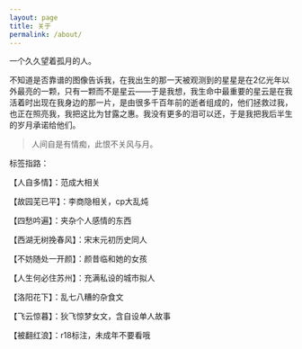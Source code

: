 ```yaml
---
layout: page
title: 关于
permalink: /about/
---
```


一个久久望着孤月的人。

不知道是否靠谱的图像告诉我，在我出生的那一天被观测到的星星是在2亿光年以外最亮的一颗，只有一颗而不是星云——于是我想，我生命中最重要的星云是在我活着时出现在我身边的那一片，是由很多千百年前的逝者组成的，他们拯救过我，也正在照亮我，我把这比为甘露之惠。我没有更多的泪可以还，于是我把我后半生的岁月承诺给他们。

>
>人间自是有情痴，此恨不关风与月。


标签指路：

【人自多情】：范成大相关

【故园芜已平】：李商隐相关，cp大乱炖

【四愁吟遍】：夹杂个人感情的东西

【西湖无树挽春风】：宋末元初历史同人

【不妨随处一开颜】：颜昔临和她的女孩

【人生何必住苏州】：充满私设的城市拟人

【洛阳花下】：乱七八糟的杂食文

【飞云惊暮】：狄飞惊梦女文，含自设单人故事

【被翻红浪】：r18标注，未成年不要看哦

